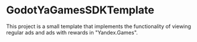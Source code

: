 # GodotYaGamesSDKTemplate
 
This project is a small template that implements the functionality of viewing regular ads and ads with rewards in "Yandex.Games".